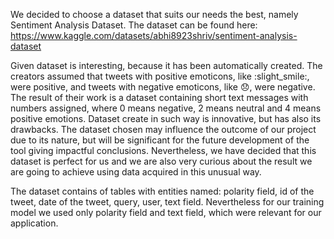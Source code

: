 We decided to choose a dataset that suits our needs the best, namely Sentiment Analysis Dataset. The dataset can be found here: https://www.kaggle.com/datasets/abhi8923shriv/sentiment-analysis-dataset

Given dataset is interesting, because it has been automatically created. The creators assumed that tweets with positive emoticons, like :slight_smile:, were positive, and tweets with negative emoticons, like :disappointed:, were negative. The result of their work is a dataset containing short text messages with numbers assigned, where 0 means negative, 2 means neutral and 4 means positive emotions. Dataset create in such way is innovative, but has also its drawbacks. The dataset chosen may influence the outcome of our project due to its nature, but will be significant for the future development of the tool giving impactful conclusions. Nevertheless, we have decided that this dataset is perfect for us and we are also very curious about the result we are going to achieve using data acquired in this unusual way. 

The dataset contains of tables with entities named: polarity field, id of the tweet, 	date of the tweet, 	query,	user,	text field. Nevertheless for our training model we used only polarity field and text field, which were relevant for our application.
